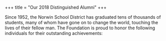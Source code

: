 +++
title = "Our 2018 Distinguished Alumni"
+++

Since 1952, the Norwin School District has graduated tens of thousands of students, many of whom have gone on to change the world, touching the lives of their fellow man. The Foundation is proud to honor the following individuals for their outstanding achievements:
